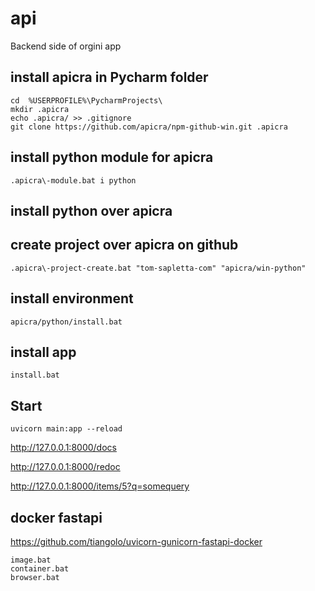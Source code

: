 # api
Backend side of orgini app

## install apicra in Pycharm folder

    cd  %USERPROFILE%\PycharmProjects\
    mkdir .apicra
    echo .apicra/ >> .gitignore
    git clone https://github.com/apicra/npm-github-win.git .apicra

## install python module for apicra

    .apicra\-module.bat i python

## install python over apicra


## create project over apicra on github
    .apicra\-project-create.bat "tom-sapletta-com" "apicra/win-python"

## install environment
    apicra/python/install.bat


## install app
    install.bat
    
## Start    
    uvicorn main:app --reload
    
http://127.0.0.1:8000/docs   

http://127.0.0.1:8000/redoc

http://127.0.0.1:8000/items/5?q=somequery


## docker fastapi
https://github.com/tiangolo/uvicorn-gunicorn-fastapi-docker

    image.bat
    container.bat
    browser.bat
